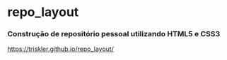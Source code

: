 # repo_layout

### Construção de repositório pessoal utilizando HTML5 e CSS3

https://triskler.github.io/repo_layout/

